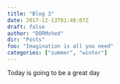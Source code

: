 ```yaml
---
title: "Blog 3"
date: 2017-12-13T01:48:07Z
draft: false
author: "DORMshed"
dir: "Posts"
foo: "Imagination is all you need"
categories: ["summer", "winter"]
---
```


Today is going to be a great day